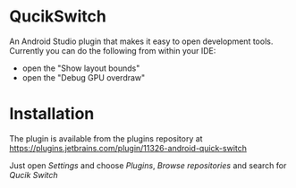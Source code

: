 # QucikSwitch

An Android Studio plugin that makes it easy to open development tools. Currently you can do the following from within your IDE:

- open the "Show layout bounds" 
- open the "Debug GPU overdraw"

# Installation

The plugin is available from the plugins repository at https://plugins.jetbrains.com/plugin/11326-android-quick-switch

Just open _Settings_ and choose _Plugins_, _Browse repositories_ and search for _Qucik Switch_

